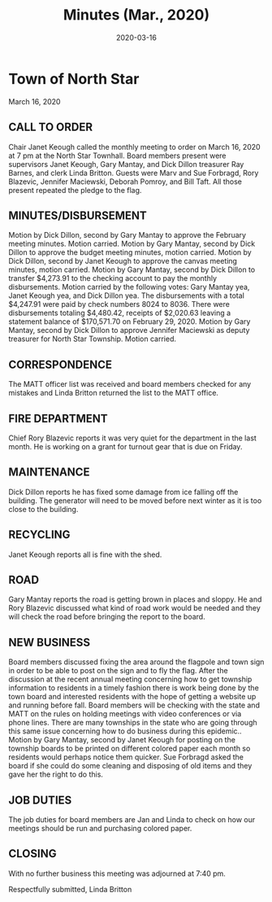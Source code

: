 ﻿---
title: Minutes (Mar., 2020)
date: 2020-03-16
blog_post: true
tags: 
sidebar: auto
---

# Town of North Star
March 16, 2020

## CALL TO ORDER
Chair Janet Keough called the monthly meeting to order on March 16, 2020 at 7 pm at the North Star Townhall.  Board members present were supervisors Janet Keough, Gary Mantay, and Dick Dillon treasurer Ray Barnes, and clerk Linda  Britton.  Guests were Marv and Sue Forbragd, Rory Blazevic, Jennifer Maciewski, Deborah Pomroy, and Bill Taft.  All those present repeated the pledge to the flag.

## MINUTES/DISBURSEMENT
Motion by Dick Dillon, second by Gary Mantay to approve the February meeting minutes.  Motion carried.  Motion by Gary Mantay, second by Dick Dillon to approve the budget meeting minutes, motion carried.  Motion by Dick Dillon, second by Janet Keough to approve the canvas meeting minutes, motion carried.
Motion by Gary Mantay, second by Dick Dillon to transfer $4,273.91 to the checking account to pay the monthly disbursements.  Motion carried by the following votes: Gary Mantay yea, Janet Keough yea, and Dick Dillon yea.  The disbursements with a total $4,247.91 were paid by check numbers 8024 to 8036.  There were disbursements totaling $4,480.42, receipts of $2,020.63 leaving a statement balance of $170,571.70 on February 29, 2020.
Motion by Gary Mantay, second by Dick Dillon to approve Jennifer Maciewski as deputy treasurer for North Star Township.  Motion carried.

## CORRESPONDENCE
The MATT officer list was received and board members checked for any mistakes and Linda Britton returned the list to the MATT office.

## FIRE DEPARTMENT
Chief Rory Blazevic reports it was very quiet for the department in the last month.  He is working on a grant for turnout gear that is due on Friday.  

## MAINTENANCE
Dick Dillon reports he has fixed some damage from ice falling off the building.  The generator  will need to be moved before next winter as it is too close to the building.

## RECYCLING
Janet Keough reports all is fine with the shed.

## ROAD
Gary Mantay reports the road is getting brown in places and sloppy. He and Rory Blazevic discussed what kind of road work would be needed and they will check the road before bringing the report to the board.

## NEW BUSINESS
Board members discussed fixing the area around the flagpole and town sign in order to be able to post on the sign and to fly the flag.
After the discussion at the recent annual meeting concerning how to get township information to residents in a timely fashion there is work being done by the town board and interested residents with the hope of getting a website up and running before fall.
Board members will be checking with the state and MATT on the rules on holding meetings with video conferences or via phone lines.  There are many townships in the state who are going through this same issue concerning how to do business during this epidemic..  
Motion by Gary Mantay, second by Janet Keough for posting on the township boards to be printed on different colored paper each month so residents would perhaps notice them quicker.
Sue Forbragd asked the board if she could do some cleaning and disposing of old items and they gave her the right to do this.

## JOB DUTIES
The job duties for board members are Jan and Linda to check on how our meetings should be run and purchasing colored paper.

## CLOSING
With no further business this meeting was adjourned at 7:40 pm.

Respectfully submitted,
Linda Britton